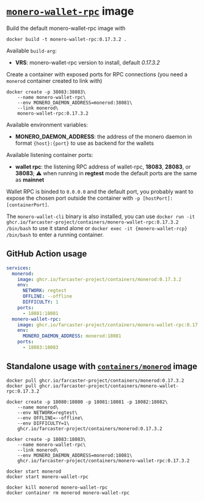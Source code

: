 # [`monero-wallet-rpc`](https://github.com/monero-project/monero) image

Build the default monero-wallet-rpc image with

```
docker build -t monero-wallet-rpc:0.17.3.2 .
```

Available `build-arg`:

- **VRS**: monero-wallet-rpc version to install, default _0.17.3.2_

Create a container with exposed ports for RPC connections (you need a `monerod` container created to link with)

```
docker create -p 38083:38083\
    --name monero-wallet-rpc\
    --env MONERO_DAEMON_ADDRESS=monerod:38081\
    --link monerod\
    monero-wallet-rpc:0.17.3.2
```

Available environment variables:

- **MONERO_DAEMON_ADDRESS**: the address of the monero daemon in format `{host}:{port}` to use as backend for the wallets

Available listening container ports:

- **wallet rpc**: the listening RPC address of wallet-rpc, **18083**, **28083**, or **38083**; :warning: when running in **regtest** mode the default ports are the same as **mainnet**

Wallet RPC is binded to `0.0.0.0` and the default port, you probably want to expose the chosen port outside the container with `-p [hostPort]:[containerPort]`.

The `monero-wallet-cli` binary is also installed, you can use `docker run -it ghcr.io/farcaster-project/containers/monero-wallet-rpc:0.17.3.2 /bin/bash` to use it stand alone or `docker exec -it {monero-wallet-rcp} /bin/bash` to enter a running container.

## GitHub Action usage

```yaml
services:
  monerod:
    image: ghcr.io/farcaster-project/containers/monerod:0.17.3.2
    env:
      NETWORK: regtest
      OFFLINE: --offline
      DIFFICULTY: 1
    ports:
      - 18081:18081
  monero-wallet-rpc:
    image: ghcr.io/farcaster-project/containers/monero-wallet-rpc:0.17.3.2
    env:
      MONERO_DAEMON_ADDRESS: monerod:18081
    ports:
      - 18083:18083
```

## Standalone usage with [`containers/monerod`](https://github.com/farcaster-project/containers/tree/main/monerod) image

```
docker pull ghcr.io/farcaster-project/containers/monerod:0.17.3.2
docker pull ghcr.io/farcaster-project/containers/monero-wallet-rpc:0.17.3.2

docker create -p 18080:18080 -p 18081:18081 -p 18082:18082\
    --name monerod\
    --env NETWORK=regtest\
    --env OFFLINE=--offline\
    --env DIFFICULTY=1\
    ghcr.io/farcaster-project/containers/monerod:0.17.3.2

docker create -p 18083:18083\
    --name monero-wallet-rpc\
    --link monerod\
    --env MONERO_DAEMON_ADDRESS=monerod:18081\
    ghcr.io/farcaster-project/containers/monero-wallet-rpc:0.17.3.2

docker start monerod
docker start monero-wallet-rpc

docker kill monerod monero-wallet-rpc
docker container rm monerod monero-wallet-rpc
```
